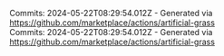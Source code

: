 Commits: 2024-05-22T08:29:54.012Z - Generated via https://github.com/marketplace/actions/artificial-grass
<br>
Commits: 2024-05-22T08:29:54.012Z - Generated via https://github.com/marketplace/actions/artificial-grass
<br>
